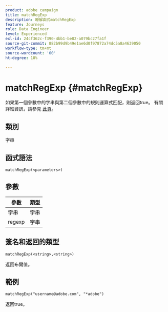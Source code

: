 ```yaml
---
product: adobe campaign
title: matchRegExp
description: 瞭解函式matchRegExp
feature: Journeys
role: Data Engineer
level: Experienced
exl-id: 24cf362c-f390-4bb1-be82-a079bc27fa1f
source-git-commit: 882b99d9b49e1ae6d0f97872a74dc5a8a4639050
workflow-type: tm+mt
source-wordcount: '60'
ht-degree: 18%

---
```


# matchRegExp {#matchRegExp}

如果第一個參數中的字串與第二個參數中的規則運算式匹配，則返回true。 有關詳細資訊，請參見 [此頁](https://docs.oracle.com/javase/7/docs/api/java/util/regex/Pattern.html)。

## 類別

字串

## 函式語法

`matchRegExp(<parameters>)`

## 參數

| 參數 | 類型 |
|--- |--- |
| 字串 | 字串 |
| regexp | 字串 |

## 簽名和返回的類型

`matchRegExp(<string>,<string>)`

返回布爾值。

## 範例

`matchRegExp("username@adobe.com", "*adobe")`

返回true。
